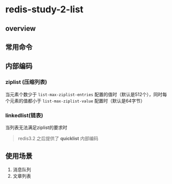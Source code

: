 # redis-study-2-list

## overview

## 常用命令

## 内部编码

### ziplist (压缩列表)

当元素个数少于 `list-max-ziplist-entries` 配置的值时（默认是512个），同时每个元素的值都小于 `list-max-ziplist-value` 配置时（默认是64字节）

### linkedlist(链表)

当列表无法满足ziplist的要求时

> redis3.2 之后提供了 **quicklist** 内部编码

## 使用场景

1. 消息队列
2. 文章列表